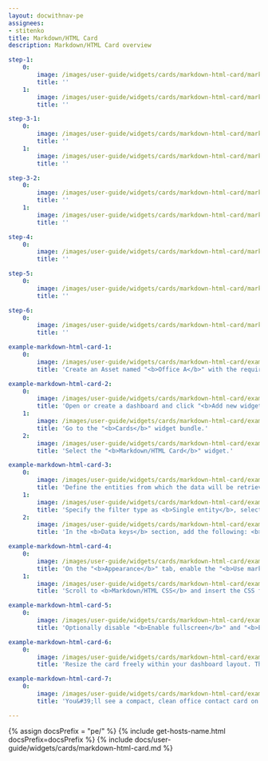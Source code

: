 ```yaml
---
layout: docwithnav-pe
assignees:
- stitenko
title: Markdown/HTML Card
description: Markdown/HTML Card overview

step-1:
    0:
        image: /images/user-guide/widgets/cards/markdown-html-card/markdown-html-card-step-1-1-pe.png
        title: ''
    1:
        image: /images/user-guide/widgets/cards/markdown-html-card/markdown-html-card-step-1-2-pe.png
        title: ''

step-3-1:
    0:
        image: /images/user-guide/widgets/cards/markdown-html-card/markdown-html-card-step-3-1-pe.png
        title: ''
    1:
        image: /images/user-guide/widgets/cards/markdown-html-card/markdown-html-card-step-3-2-pe.png
        title: ''

step-3-2:
    0:
        image: /images/user-guide/widgets/cards/markdown-html-card/markdown-html-card-step-3-3-pe.png
        title: ''
    1:
        image: /images/user-guide/widgets/cards/markdown-html-card/markdown-html-card-step-3-4-pe.png
        title: ''

step-4:
    0:
        image: /images/user-guide/widgets/cards/markdown-html-card/markdown-html-card-step-4-1-pe.png
        title: ''

step-5:
    0:
        image: /images/user-guide/widgets/cards/markdown-html-card/markdown-html-card-step-5-1-pe.png
        title: ''

step-6:
    0:
        image: /images/user-guide/widgets/cards/markdown-html-card/markdown-html-card-step-6-1-pe.png
        title: ''

example-markdown-html-card-1:
    0:
        image: /images/user-guide/widgets/cards/markdown-html-card/example-markdown-html-card-1-pe.png
        title: 'Create an Asset named "<b>Office A</b>" with the required attributes.'

example-markdown-html-card-2:
    0:
        image: /images/user-guide/widgets/cards/markdown-html-card/example-markdown-html-card-2-pe.png
        title: 'Open or create a dashboard and click "<b>Add new widget</b>" button at the top of the screen.'
    1:
        image: /images/user-guide/widgets/cards/markdown-html-card/example-markdown-html-card-3-pe.png
        title: 'Go to the "<b>Cards</b>" widget bundle.'
    2:
        image: /images/user-guide/widgets/cards/markdown-html-card/example-markdown-html-card-4-pe.png
        title: 'Select the "<b>Markdown/HTML Card</b>" widget.'

example-markdown-html-card-3:
    0:
        image: /images/user-guide/widgets/cards/markdown-html-card/example-markdown-html-card-5-pe.png
        title: 'Define the entities from which the data will be retrieved. In the <b>Entity alias</b> field, enter the name "<b>Office A</b>" and click <b>Create new</b>.'
    1:
        image: /images/user-guide/widgets/cards/markdown-html-card/example-markdown-html-card-6-pe.png
        title: 'Specify the filter type as <b>Single entity</b>, select the type <b>Asset</b>, choose the asset "<b>Office A</b>", and click "<b>Add</b>".'
    2:
        image: /images/user-guide/widgets/cards/markdown-html-card/example-markdown-html-card-7-pe.png
        title: 'In the <b>Data keys</b> section, add the following: <b>address</b>, <b>officeManager</b>, <b>email</b>, and <b>phone</b>.'

example-markdown-html-card-4:
    0:
        image: /images/user-guide/widgets/cards/markdown-html-card/example-markdown-html-card-8-pe.png
        title: 'On the "<b>Appearance</b>" tab, enable the "<b>Use markdown/HTML value function</b>" option. Insert the <b>Markdown/HTML value function</b> utaken from the documentation.'
    1:
        image: /images/user-guide/widgets/cards/markdown-html-card/example-markdown-html-card-9-pe.png
        title: 'Scroll to <b>Markdown/HTML CSS</b> and insert the CSS from the documentation.'

example-markdown-html-card-5:
    0:
        image: /images/user-guide/widgets/cards/markdown-html-card/example-markdown-html-card-10-pe.png
        title: 'Optionally disable "<b>Enable fullscreen</b>" and "<b>Enable data export</b>" if the card is informational only. Click "<b>Add</b>".'

example-markdown-html-card-6:
    0:
        image: /images/user-guide/widgets/cards/markdown-html-card/example-markdown-html-card-11-pe.png
        title: 'Resize the card freely within your dashboard layout. Then, save the dashboard.'

example-markdown-html-card-7:
    0:
        image: /images/user-guide/widgets/cards/markdown-html-card/example-markdown-html-card-12-pe.png
        title: 'You&#39;ll see a compact, clean office contact card on the dashboard.'

---
```


{% assign docsPrefix = "pe/" %}
{% include get-hosts-name.html docsPrefix=docsPrefix %}
{% include docs/user-guide/widgets/cards/markdown-html-card.md %}